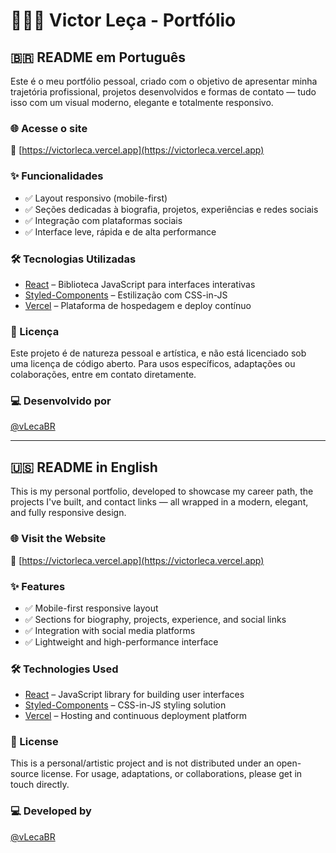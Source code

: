 # 👨🏻‍💻 Victor Leça - Portfólio

## 🇧🇷 README em Português

Este é o meu portfólio pessoal, criado com o objetivo de apresentar minha trajetória profissional, projetos desenvolvidos e formas de contato — tudo isso com um visual moderno, elegante e totalmente responsivo.

### 🌐 Acesse o site

🔗 [https://victorleca.vercel.app](https://victorleca.vercel.app)

### ✨ Funcionalidades

- ✅ Layout responsivo (mobile-first)  
- ✅ Seções dedicadas à biografia, projetos, experiências e redes sociais  
- ✅ Integração com plataformas sociais  
- ✅ Interface leve, rápida e de alta performance  

### 🛠️ Tecnologias Utilizadas

- [React](https://reactjs.org/) – Biblioteca JavaScript para interfaces interativas  
- [Styled-Components](https://styled-components.com/) – Estilização com CSS-in-JS  
- [Vercel](https://vercel.com/) – Plataforma de hospedagem e deploy contínuo  

### 📄 Licença

Este projeto é de natureza pessoal e artística, e não está licenciado sob uma licença de código aberto. Para usos específicos, adaptações ou colaborações, entre em contato diretamente.

### 💻 Desenvolvido por

[@vLecaBR](https://github.com/vLecaBR)

---

## 🇺🇸 README in English

This is my personal portfolio, developed to showcase my career path, the projects I've built, and contact links — all wrapped in a modern, elegant, and fully responsive design.

### 🌐 Visit the Website

🔗 [https://victorleca.vercel.app](https://victorleca.vercel.app)

### ✨ Features

- ✅ Mobile-first responsive layout  
- ✅ Sections for biography, projects, experience, and social links  
- ✅ Integration with social media platforms  
- ✅ Lightweight and high-performance interface  

### 🛠️ Technologies Used

- [React](https://reactjs.org/) – JavaScript library for building user interfaces  
- [Styled-Components](https://styled-components.com/) – CSS-in-JS styling solution  
- [Vercel](https://vercel.com/) – Hosting and continuous deployment platform  

### 📄 License

This is a personal/artistic project and is not distributed under an open-source license. For usage, adaptations, or collaborations, please get in touch directly.

### 💻 Developed by

[@vLecaBR](https://github.com/vLecaBR)

